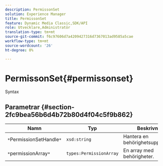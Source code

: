 ```yaml
---
description: PermissonSet
solution: Experience Manager
title: PermissonSet
feature: Dynamic Media Classic,SDK/API
role: Utvecklare,Administratör
translation-type: tm+mt
source-git-commit: f6c97606d7a4209427316d7367013ad9585a5cae
workflow-type: tm+mt
source-wordcount: '26'
ht-degree: 0%

---
```



# PermissonSet{#permissonset}

Syntax

## Parametrar {#section-2fc9bea56b6d4b72b80d4f04c5f9b862}

| Namn | Typ | Beskrivning |
|---|---|---|
| `*`PermissionSetHandle`*` | `xsd:string` | Hantera en behörighetsuppsättning. |
| `*`permissionArray`*` | `types:PermissionArray` | En array med behörigheter. |

